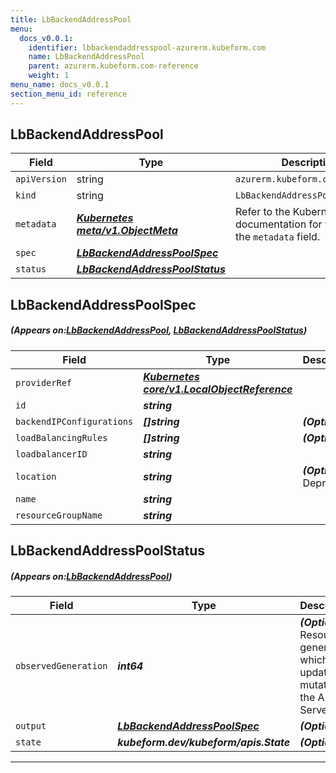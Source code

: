 ```yaml
---
title: LbBackendAddressPool
menu:
  docs_v0.0.1:
    identifier: lbbackendaddresspool-azurerm.kubeform.com
    name: LbBackendAddressPool
    parent: azurerm.kubeform.com-reference
    weight: 1
menu_name: docs_v0.0.1
section_menu_id: reference
---
```


## LbBackendAddressPool
| Field | Type | Description |
| ------ | ----- | ----------- |
| `apiVersion` | string | `azurerm.kubeform.com/v1alpha1` |
|    `kind` | string | `LbBackendAddressPool` |
| `metadata` | ***[Kubernetes meta/v1.ObjectMeta](https://kubernetes.io/docs/reference/generated/kubernetes-api/v1.13/#objectmeta-v1-meta)***|Refer to the Kubernetes API documentation for the fields of the `metadata` field.|
| `spec` | ***[LbBackendAddressPoolSpec](#LbBackendAddressPoolSpec)***||
| `status` | ***[LbBackendAddressPoolStatus](#LbBackendAddressPoolStatus)***||
## LbBackendAddressPoolSpec
##### (Appears on:[LbBackendAddressPool](#LbBackendAddressPool), [LbBackendAddressPoolStatus](#LbBackendAddressPoolStatus))
| Field | Type | Description |
| ------ | ----- | ----------- |
| `providerRef` | ***[Kubernetes core/v1.LocalObjectReference](https://kubernetes.io/docs/reference/generated/kubernetes-api/v1.13/#localobjectreference-v1-core)***||
| `id` | ***string***||
| `backendIPConfigurations` | ***[]string***| ***(Optional)*** |
| `loadBalancingRules` | ***[]string***| ***(Optional)*** |
| `loadbalancerID` | ***string***||
| `location` | ***string***| ***(Optional)*** Deprecated|
| `name` | ***string***||
| `resourceGroupName` | ***string***||
## LbBackendAddressPoolStatus
##### (Appears on:[LbBackendAddressPool](#LbBackendAddressPool))
| Field | Type | Description |
| ------ | ----- | ----------- |
| `observedGeneration` | ***int64***| ***(Optional)*** Resource generation, which is updated on mutation by the API Server.|
| `output` | ***[LbBackendAddressPoolSpec](#LbBackendAddressPoolSpec)***| ***(Optional)*** |
| `state` | ***kubeform.dev/kubeform/apis.State***| ***(Optional)*** |
---
